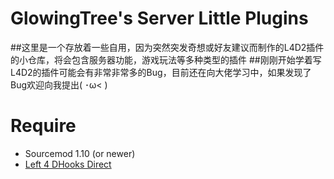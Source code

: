 # GlowingTree's Server Little Plugins
##这里是一个存放着一些自用，因为突然突发奇想或好友建议而制作的L4D2插件的小仓库，将会包含服务器功能，游戏玩法等多种类型的插件
##刚刚开始学着写L4D2的插件可能会有非常非常多的Bug，目前还在向大佬学习中，如果发现了Bug欢迎向我提出( ･ω< ) 

# Require
* Sourcemod 1.10 (or newer)
* [Left 4 DHooks Direct](https://forums.alliedmods.net/showthread.php?p=2684862)
